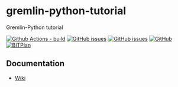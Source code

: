 # gremlin-python-tutorial
Gremlin-Python tutorial

[![Github Actions - build](https://github.com/WolfgangFahl/gremlin-python-tutorial/actions/workflows/build.yaml/badge.svg)](https://github.com/WolfgangFahl/gremlin-python-tutorial/actions/workflows/build.yaml)
[![GitHub issues](https://img.shields.io/github/issues/WolfgangFahl/gremlin-python-tutorial.svg)](https://github.com/WolfgangFahl/gremlin-python-tutorial/issues)
[![GitHub issues](https://img.shields.io/github/issues-closed/WolfgangFahl/gremlin-python-tutorial.svg)](https://github.com/WolfgangFahl/gremlin-python-tutorial/issues/?q=is%3Aissue+is%3Aclosed)
[![GitHub](https://img.shields.io/github/license/WolfgangFahl/gremlin-python-tutorial.svg)](https://www.apache.org/licenses/LICENSE-2.0)
[![BITPlan](http://wiki.bitplan.com/images/wiki/thumb/3/38/BITPlanLogoFontLessTransparent.png/198px-BITPlanLogoFontLessTransparent.png)](http://www.bitplan.com)

## Documentation
* [Wiki](http://wiki.bitplan.com/index.php/Gremlin_python)
